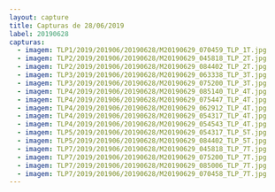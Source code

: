 ```yaml
---
layout: capture
title: Capturas de 28/06/2019
label: 20190628
capturas:
  - imagem: TLP1/2019/201906/20190628/M20190629_070459_TLP_1T.jpg
  - imagem: TLP2/2019/201906/20190628/M20190629_045818_TLP_2T.jpg
  - imagem: TLP2/2019/201906/20190628/M20190629_084402_TLP_2T.jpg
  - imagem: TLP3/2019/201906/20190628/M20190629_063338_TLP_3T.jpg
  - imagem: TLP3/2019/201906/20190628/M20190629_075200_TLP_3T.jpg
  - imagem: TLP4/2019/201906/20190628/M20190629_085140_TLP_4T.jpg
  - imagem: TLP4/2019/201906/20190628/M20190629_075447_TLP_4T.jpg
  - imagem: TLP4/2019/201906/20190628/M20190629_062912_TLP_4T.jpg
  - imagem: TLP4/2019/201906/20190628/M20190629_054317_TLP_4T.jpg
  - imagem: TLP4/2019/201906/20190628/M20190629_054543_TLP_4T.jpg
  - imagem: TLP5/2019/201906/20190628/M20190629_054317_TLP_5T.jpg
  - imagem: TLP5/2019/201906/20190628/M20190629_084402_TLP_5T.jpg
  - imagem: TLP7/2019/201906/20190628/M20190629_045818_TLP_7T.jpg
  - imagem: TLP7/2019/201906/20190628/M20190629_075200_TLP_7T.jpg
  - imagem: TLP7/2019/201906/20190628/M20190629_085006_TLP_7T.jpg
  - imagem: TLP7/2019/201906/20190628/M20190629_070458_TLP_7T.jpg
---
```

